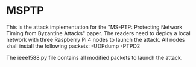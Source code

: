 # MSPTP

This is the attack implementation for the "MS-PTP: Protecting Network Timing from Byzantine Attacks" paper. The readers need to deploy a local network with three Raspberry Pi 4 nodes to launch the attack. All nodes shall install the following packets:
-UDPdump
-PTPD2

The ieee1588.py file contains all modified packets to launch the attack. 
